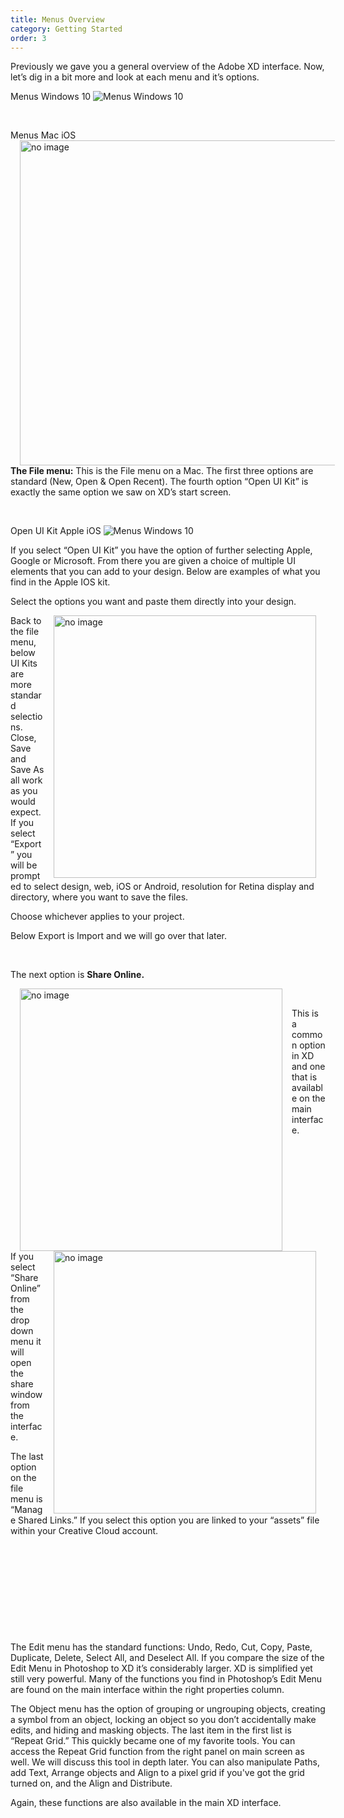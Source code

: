 ```yaml
---
title: Menus Overview
category: Getting Started
order: 3
---
```


Previously we gave you a general overview of the Adobe XD interface. Now, let’s dig in a bit more and look at each menu and it’s options.

Menus Windows 10
![Menus Windows 10](https://iwilfried.github.io/Adobe-XD-eBook/images/XD-Menu-01.png)  

&nbsp; 

Menus Mac iOS  
<img style="padding: 0px 15px; float: left" src="https://iwilfried.github.io/Adobe-XD-eBook/images/XD-Menu-Mac-01.png" alt="no image" width="520px"/>**The File menu:** This is the File menu on a Mac. The first three options are standard (New, Open & Open Recent). The fourth option “Open UI Kit” is exactly the same option we saw on XD’s start screen.  

&nbsp; 

Open UI Kit Apple iOS
![Menus Windows 10](https://iwilfried.github.io/Adobe-XD-eBook/images/XD-Menu-02.png)

If you select “Open UI Kit” you have the option of further selecting Apple, Google or Microsoft. From there you are given a choice of multiple UI elements that you can add to your design. Below are examples of what you find in the Apple IOS kit. 
 
Select the options you want and paste them directly into your design. 

<img style="padding: 0px 15px; float: right" src="https://iwilfried.github.io/Adobe-XD-eBook/images/XD-Menu-03.png" alt="no image" height="420px"/>
Back to the file menu, below UI Kits are more standard selections. Close, Save and Save As all work as you would expect. If you select “Export” you will be prompted to select design, web, iOS or Android, resolution for Retina display and directory, where you want to save the files.

Choose whichever applies to your project.

Below Export is Import and we will go over that later. 

&nbsp;


The next option is **Share Online.** 

<img style="padding: 0px 15px; float: left" src="https://iwilfried.github.io/Adobe-XD-eBook/images/XD-Menu-Mac-03.png" alt="no image" height="420px"/>
&nbsp; 
&nbsp; 
&nbsp; 
&nbsp; 

This is a common option in XD and one that is available on the main interface. 
 
&nbsp;  

&nbsp;   

&nbsp;  

&nbsp;  

&nbsp;  

<img style="padding: 0px 15px; float: right" src="https://iwilfried.github.io/Adobe-XD-eBook/images/XD-Menu-Mac-04.png" alt="no image" height="420px"/>If you select “Share Online” from the drop down menu it will open the share window from the interface.
 
The last option on the file menu is “Manage Shared Links.” If you select this option you are linked to your “assets” file within your Creative Cloud account. 

&nbsp;  

&nbsp;   

&nbsp;  

&nbsp;  

&nbsp;  

The Edit menu has the standard functions: Undo, Redo, Cut, Copy, Paste, Duplicate, Delete, Select All, and Deselect All. If you compare the size of the Edit Menu in Photoshop to XD it’s considerably larger. XD is simplified yet still very powerful. Many of the functions you find in Photoshop’s Edit Menu are found on the main interface within the right properties column.



 
The Object menu has the option of grouping or ungrouping objects, creating a symbol from an object, locking an object so you don’t accidentally make edits, and hiding and masking objects. The last item in the first list is “Repeat Grid.” This quickly became one of my favorite tools.
You can access the Repeat Grid function from the right panel on main screen as well. We will discuss this tool in depth later.
You can also manipulate Paths, add Text, Arrange objects and Align to a pixel grid if you've got the grid turned on, and the Align and Distribute.

Again, these functions are also available in the main XD interface.


